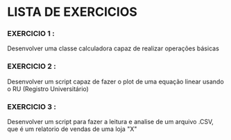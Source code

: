 # LISTA DE EXERCICIOS 

### EXERCICIO 1 :
Desenvolver uma classe calculadora capaz de realizar operações básicas

### EXERCICIO 2 :
Desenvolver um script capaz de fazer o plot de uma equação linear usando o RU (Registro Universitário)

### EXERCICIO 3 :
Desenvolver um script para fazer a leitura e analise de um arquivo .CSV, que é um relatorio de vendas de uma loja "X"